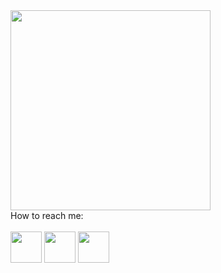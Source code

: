 
<img src="https://github.com/user-attachments/assets/1417442a-ca3b-4cda-b1fe-e3682b0b48fd"  width="320">

<br> 
How to reach me:
<br><br>
<code ><a href="https://www.instagram.com/huseyingur.dev/" target="_blank"><img height="50" src="https://www.vectorlogo.zone/logos/instagram/instagram-icon.svg"></a></code>
<code ><a href="https://tr.linkedin.com/in/huseyingur0001" target="_blank"><img height="50" src="https://www.vectorlogo.zone/logos/linkedin/linkedin-icon.svg"></a></code>
<code ><a href="https://x.com/huseyingur_dev" target="_blank"><img height="50" src="https://www.vectorlogo.zone/logos/x/x-icon.svg"></a></code>
